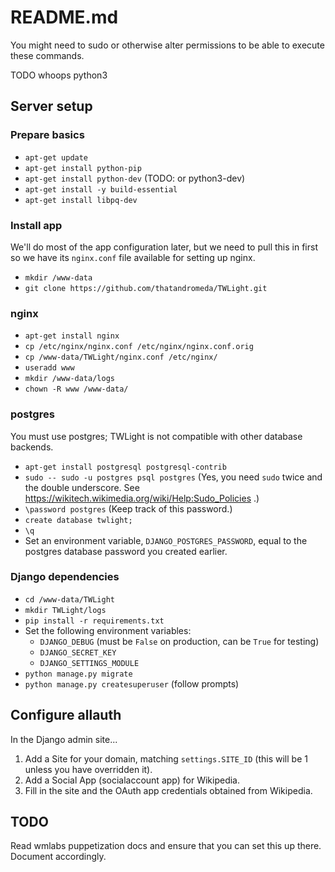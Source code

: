 # README.md

You might need to sudo or otherwise alter permissions to be able to execute these commands.

TODO whoops python3

## Server setup
### Prepare basics
* `apt-get update`
* `apt-get install python-pip`
* `apt-get install python-dev` (TODO: or python3-dev)
* `apt-get install -y build-essential`
* `apt-get install libpq-dev`

### Install app
We'll do most of the app configuration later, but we need to pull this in first so we have its `nginx.conf` file available for setting up nginx.

* `mkdir /www-data`
* `git clone https://github.com/thatandromeda/TWLight.git`

### nginx
* `apt-get install nginx`
* `cp /etc/nginx/nginx.conf /etc/nginx/nginx.conf.orig`
* `cp /www-data/TWLight/nginx.conf /etc/nginx/`
* `useradd www`
* `mkdir /www-data/logs`
* `chown -R www /www-data/`

### postgres
You must use postgres; TWLight is not compatible with other database backends.

* `apt-get install postgresql postgresql-contrib`
* `sudo -- sudo -u postgres psql postgres` (Yes, you need `sudo` twice and the double underscore. See https://wikitech.wikimedia.org/wiki/Help:Sudo_Policies .)
* `\password postgres` (Keep track of this password.)
* `create database twlight;`
* `\q`
* Set an environment variable, `DJANGO_POSTGRES_PASSWORD`, equal to the postgres database password you created earlier.

### Django dependencies
* `cd /www-data/TWLight`
* `mkdir TWLight/logs`
* `pip install -r requirements.txt`
* Set the following environment variables:
    - `DJANGO_DEBUG` (must be `False` on production, can be `True` for testing)
    - `DJANGO_SECRET_KEY`
    - `DJANGO_SETTINGS_MODULE`
* `python manage.py migrate`
* `python manage.py createsuperuser` (follow prompts)

## Configure allauth
In the Django admin site...

1. Add a Site for your domain, matching `settings.SITE_ID` (this will be 1 unless you have overridden it).
2. Add a Social App (socialaccount app) for Wikipedia.
3. Fill in the site and the OAuth app credentials obtained from Wikipedia.

## TODO
Read wmlabs puppetization docs and ensure that you can set this up there. Document accordingly.
